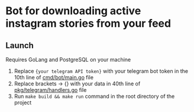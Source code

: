 # Bot for downloading active instagram stories from your feed
## Launch
Requires GoLang and PostgreSQL on your machine

1. Replace `{your telegram API token}` with your telegram bot token in the 10th line of [cmd/bot/main.go](cmd/bot/main.go/#L10) file
2. Replace brackets -> {} with your data in 40th line of [pkg/telegram/handlers.go](pkg/telegram/handlers.go/#L40) file
3. Run `make build && make run` command in the root directory of the project
